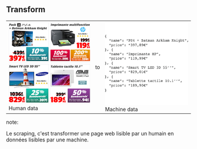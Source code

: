 ## Transform

<table class="centered">
<tr>
  <td>
      <img src="slides/01_scraping/01_definition/human.png"/><br/>
      Human data
  </td>

  <td>
  to
  </td>

  <td>
      <img src="slides/01_scraping/01_definition/machine.png"/><br/>
      Machine data
  </td>
</tr>
</table>


note:

Le scraping, c'est transformer une page web lisible par un humain
en données lisibles par une machine.
